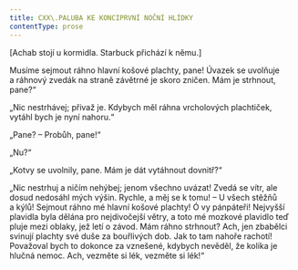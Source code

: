 ```yaml
---
title: CXX\.PALUBA KE KONCIPRVNÍ NOČNÍ HLÍDKY
contentType: prose
---
```


  

\[Achab stojí u kormidla. Starbuck přichází k němu.\]

  

Musíme sejmout ráhno hlavní košové plachty, pane! Úvazek se uvolňuje a ráhnový zvedák na straně závětrné je skoro zničen. Mám je strhnout, pane?“

„Nic nestrhávej; přivaž je. Kdybych měl ráhna vrcholových plachtiček, vytáhl bych je nyní nahoru.“

„Pane? – Probůh, pane!“

„Nu?“

„Kotvy se uvolnily, pane. Mám je dát vytáhnout dovnitř?“

„Nic nestrhuj a ničím nehýbej; jenom všechno uvázat! Zvedá se vítr, ale dosud nedosáhl mých výšin. Rychle, a měj se k tomu! – U všech stěžňů a kýlů! Sejmout ráhno mé hlavní košové plachty! Ó vy pánpáteři! Nejvyšší plavidla byla dělána pro nejdivočejší větry, a toto mé mozkové plavidlo teď pluje mezi oblaky, jež letí o závod. Mám ráhno strhnout? Ach, jen zbabělci svinují plachty své duše za bouřlivých dob. Jak to tam nahoře rachotí! Považoval bych to dokonce za vznešené, kdybych nevěděl, že kolika je hlučná nemoc. Ach, vezměte si lék, vezměte si lék!“
